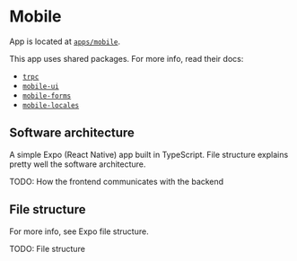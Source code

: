 # Mobile

App is located at [`apps/mobile`](../../../apps/mobile).

This app uses shared packages. For more info, read their docs:

- [`trpc`](../packages/trpc.md)
- [`mobile-ui`](../packages/mobile-ui.md)
- [`mobile-forms`](../packages/mobile-forms.md)
- [`mobile-locales`](../packages/mobile-locales.md)

## Software architecture

A simple Expo (React Native) app built in TypeScript. File structure explains pretty well the software architecture.

TODO: How the frontend communicates with the backend

## File structure

For more info, see Expo file structure.

TODO: File structure
